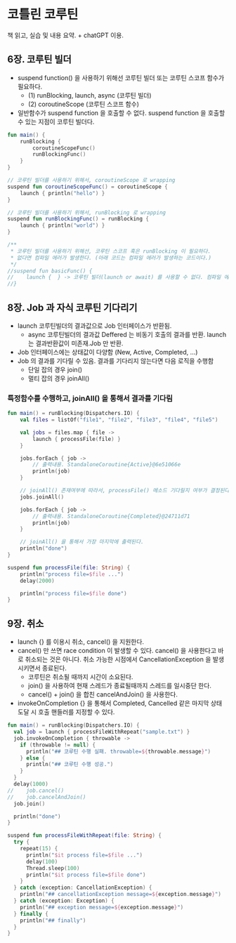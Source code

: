 # 코틀린 코루틴
책 읽고, 실습 및 내용 요약. + chatGPT 이용.

## 6장. 코루틴 빌더
- suspend function() 을 사용하기 위해선 코루틴 빌더 또는 코루틴 스코프 함수가 필요하다.
  - (1) runBlocking, launch, async (코루틴 빌더)
  - (2) coroutineScope (코루틴 스코프 함수)
- 일반함수가 suspend function 을 호출할 수 없다. suspend function 을 호출할 수 있는 지점이 코루틴 빌더다. 

```kotlin
fun main() {
    runBlocking {
        coroutineScopeFunc()
        runBlockingFunc()
    }
}

// 코루틴 빌더를 사용하기 위해서, coroutineScope 로 wrapping
suspend fun coroutineScopeFunc() = coroutineScope {
    launch { println("hello") }
}

// 코루틴 빌더를 사용하기 위해서, runBlocking 로 wrapping
suspend fun runBlockingFunc() = runBlocking {
    launch { println("world") }
}

/**
 * 코루틴 빌더를 사용하기 위해선, 코루틴 스코프 혹은 runBlocking 이 필요하다.
 * 없다면 컴파일 에러가 발생한다. (아래 코드는 컴파일 에러가 발생하는 코드이다.)
 */
//suspend fun basicFunc() {
//    launch {  } -> 코루틴 빌더(launch or await) 를 사용할 수 없다. 컴파일 에러 발생.
//}
```

## 8장. Job 과 자식 코루틴 기다리기
- launch 코루틴빌더의 결과값으로 Job 인터페이스가 반환됨.
    - async 코루틴빌더의 결과값 Deffered 는 비동기 호출의 결과를 반환. launch 는 결과반환값이 미존재.Job 만 반환.
- Job 인터페이스에는 상태값이 다양함 (New, Active, Completed, ...)
- Job 의 결과를 기다릴 수 있음. 결과를 기다리지 않는다면 다음 로직을 수행함 
    - 단일 잡의 경우 join()
    - 멀티 잡의 경우 joinAll() 

### 특정함수를 수행하고, joinAll() 을 통해서 결과를 기다림
```kotlin
fun main() = runBlocking(Dispatchers.IO) {
    val files = listOf("file1", "file2", "file3", "file4", "file5")

    val jobs = files.map { file ->
        launch { processFile(file) }
    }

    jobs.forEach { job ->
        // 출력내용. StandaloneCoroutine{Active}@6e51066e
        println(job)
    }

    // joinAll() 존재여부에 따라서, processFile() 메소드 기다릴지 여부가 결정된다.
    jobs.joinAll()

    jobs.forEach { job ->
        // 출력내용. StandaloneCoroutine{Completed}@24711d71
        println(job)
    }

    // joinAll() 을 통해서 가장 마지막에 출력된다.
    println("done")
}

suspend fun processFile(file: String) {
    println("process file=$file ...")
    delay(2000)

    println("process file=$file done")
}
```

## 9장. 취소
- launch {} 를 이용시 취소, cancel() 을 지원한다.
- cancel() 만 쓰면 race condition 이 발생할 수 있다. cancel() 을 사용한다고 바로 취소되는 것은 아니다. 취소 가능한 시점에서 CancellationException 을 발생시키면서 종료된다.
  - 코루틴은 취소될 때까지 시간이 소요된다.
  - join() 을 사용하여 현재 스레드가 종료될때까지 스레드를 일시중단 한다.
  - cancel() + join() 을 합친 cancelAndJoin() 을 사용한다.
- invokeOnCompletion {} 을 통해서 Completed, Cancelled 같은 마지막 상태 도달 시 호출 핸들러를 지정할 수 있다.

```kotlin
fun main() = runBlocking(Dispatchers.IO) {
  val job = launch { processFileWithRepeat("sample.txt") }
  job.invokeOnCompletion { throwable ->
    if (throwable != null) {
      println("## 코루틴 수행 실패. throwable=${throwable.message}")
    } else {
      println("## 코루틴 수행 성공.")
    }
  }
  delay(1000)
//    job.cancel()
//    job.cancelAndJoin()
  job.join()

  println("done")
}

suspend fun processFileWithRepeat(file: String) {
  try {
    repeat(15) {
      println("$it process file=$file ...")
      delay(100)
      Thread.sleep(100)
      println("$it process file=$file done")
    }
  } catch (exception: CancellationException) {
    println("## cancellationException message=${exception.message}")
  } catch (exception: Exception) {
    println("## exception message=${exception.message}")
  } finally {
    println("## finally")
  }
}
```
